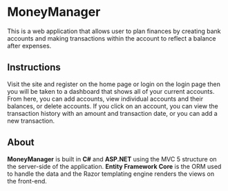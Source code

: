 # MoneyManager
This is a web application that allows user to plan finances by creating bank accounts and making transactions within the account to reflect a balance after expenses.

## Instructions
Visit the site and register on the home page or login on the login page then you will be taken to a dashboard that shows all of your current accounts. From here, you can add accounts, view individual accounts and their balances, or delete accounts. If you click on an account, you can view the transaction history with an amount and transaction date, or you can add a new transaction.

## About
**MoneyManager** is built in **C#** and **ASP.NET** using the MVC 5 structure on the server-side of the application. **Entity Framework Core** is the ORM used to handle the data and the Razor templating engine renders the views on the front-end.